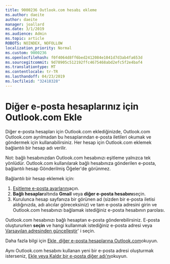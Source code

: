 ```yaml
---
title: 9000236 Outlook.com hesabı ekleme
ms.author: daeite
author: daeite
manager: joallard
ms.date: 3/1/2019
ms.audience: Admin
ms.topic: article
ROBOTS: NOINDEX, NOFOLLOW
localization_priority: Normal
ms.custom: 9000236
ms.openlocfilehash: f0f4064d8ff6bed2412084e1041d7d3ab4fa653d
ms.sourcegitcommit: 9d78905c512192ffc4675468abd2efc5f2e4baf4
ms.translationtype: MT
ms.contentlocale: tr-TR
ms.lasthandoff: 04/23/2019
ms.locfileid: "32418328"
---
```

# <a name="add-your-other-email-accounts-to-outlookcom"></a>Diğer e-posta hesaplarınız için Outlook.com Ekle

Diğer e-posta hesapları için Outlook.com eklediğinizde, Outlook.com Outlook.com ayrılmadan bu hesaplarından e-posta iletileri okumak ve göndermek için kullanabilirsiniz. Her hesap için Outlook.com eklemek bağlantılı bir hesap adı verilir.

Not: bağlı hesabınızdan Outlook.com hesabınızı eşitleme yalnızca tek yönlüdür. Outlook.com kullanılarak bağlı hesabınıza gönderilen e-posta, bağlantılı hesap Gönderilmiş Öğeler'de görünmez.

Bağlantılı bir hesap eklemek için:

1. [Eşitleme e-posta ayarlarını](https://go.microsoft.com/fwlink/?linkid=875264)açın.
2. **Bağlı hesaplar**altında **Gmail** veya **diğer e-posta hesabını**seçin.
3. Kurulunca hesap sayfanıza bir görünen ad (sizden bir e-posta iletisi aldığınızda, adı alıcılar göreceksiniz) ve tam e-posta adresini girin ve Outlook.com hesabınızı bağlamak istediğiniz e-posta hesabının parolası.

Outlook.com hesabınızı bağlı hesaptan e-posta gönderebilirsiniz. E-posta oluştururken **seçin** ve hangi kullanmak istediğiniz e-posta adresi veya [Varsayılan adresinden güncelleştir](https://go.microsoft.com/fwlink/?linkid=875264)' i seçin.

Daha fazla bilgi için [Ekle, diğer e-posta hesaplarına Outlook.com](https://support.office.com/article/c5224df4-5885-4e79-91ba-523aa743f0ba)okuyun.

Aynı Outlook.com hesabını kullanan yeni bir e-posta adresi oluşturmak isterseniz, [Ekle veya Kaldır bir e-posta diğer adı'nı](https://support.office.com/article/459b1989-356d-40fa-a689-8f285b13f1f2)okuyun.